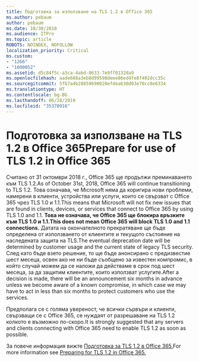 ```yaml
---
title: Подготовка за използване на TLS 1.2 в Office 365
ms.author: pebaum
author: pebaum
ms.date: 10/30/2018
ms.audience: ITPro
ms.topic: article
ROBOTS: NOINDEX, NOFOLLOW
localization_priority: Critical
ms.custom:
- "1266"
- "1600052"
ms.assetid: d5c84f5c-a3ca-4abd-8633-7e9ff01328a9
ms.openlocfilehash: aade668a3eb8d99598deee86ed4fe8f402dcc35c
ms.sourcegitcommit: 5fb7a4b28859690020efdea630d03e70cc0e6334
ms.translationtype: HT
ms.contentlocale: bg-BG
ms.lasthandoff: 06/28/2019
ms.locfileid: "35370916"
---
```

# <a name="prepare-for-use-of-tls-12-in-office-365"></a><span data-ttu-id="2d7ca-102">Подготовка за използване на TLS 1.2 в Office 365</span><span class="sxs-lookup"><span data-stu-id="2d7ca-102">Prepare for use of TLS 1.2 in Office 365</span></span>

<span data-ttu-id="2d7ca-103">Считано от 31 октомври 2018 г., Office 365 ще продължи преминаването към TLS 1.2.</span><span class="sxs-lookup"><span data-stu-id="2d7ca-103">As of October 31st, 2018, Office 365 will continue transitioning to TLS 1.2.</span></span> <span data-ttu-id="2d7ca-104">Това означава, че Microsoft няма да коригира нови проблеми, намерени в клиенти, устройства или услуги, които се свързват с Office 365 чрез TLS 1.0 и 1.1.</span><span class="sxs-lookup"><span data-stu-id="2d7ca-104">This means that Microsoft will not fix new issues that are found in clients, devices, or services that connect to Office 365 by using TLS 1.0 and 1.1.</span></span> <span data-ttu-id="2d7ca-105">**Това не означава, че Office 365 ще блокира връзките към TLS 1.0 и 1.1.**</span><span class="sxs-lookup"><span data-stu-id="2d7ca-105">**This does not mean Office 365 will block TLS 1.0 and 1.1 connections.**</span></span> <span data-ttu-id="2d7ca-106">Датата на окончателното прекратяване ще бъде определена от използването от клиентите и текущото състояние на наследената защита на TLS.</span><span class="sxs-lookup"><span data-stu-id="2d7ca-106">The eventual deprecation date will be determined by customer usage and the current state of legacy TLS security.</span></span> <span data-ttu-id="2d7ca-107">След като бъде взето решение, то ще бъде анонсирано с предизвестие шест месеца, освен ако не ни бъде съобщено за известен компромис, в който случай можем да се наложи да действаме в срок под шест месеца, за да защитим клиентите, които използват услугите.</span><span class="sxs-lookup"><span data-stu-id="2d7ca-107">After a decision is made, there will be an announcement six months in advance unless we become aware of a known compromise, in which case we may have to act in less than six months to protect customers who use the services.</span></span>
  
<span data-ttu-id="2d7ca-108">Предполага се с голяма увереност, че всички сървъри и клиенти, свързващи се с Office 365, се нуждаят от разрешаване на TLS 1.2 колкото е възможно по-скоро.</span><span class="sxs-lookup"><span data-stu-id="2d7ca-108">It is strongly suggested that any servers and clients connecting with Office 365 need to enable TLS 1.2 as soon as possible.</span></span>
  
<span data-ttu-id="2d7ca-109">За повече информация вижте [Подготовка за TLS 1.2 в Office 365.](https://support.microsoft.com/help/4057306/preparing-for-tls-1-2-in-office-365)</span><span class="sxs-lookup"><span data-stu-id="2d7ca-109">For more information see [Preparing for TLS 1.2 in Office 365.](https://support.microsoft.com/help/4057306/preparing-for-tls-1-2-in-office-365)</span></span>
  